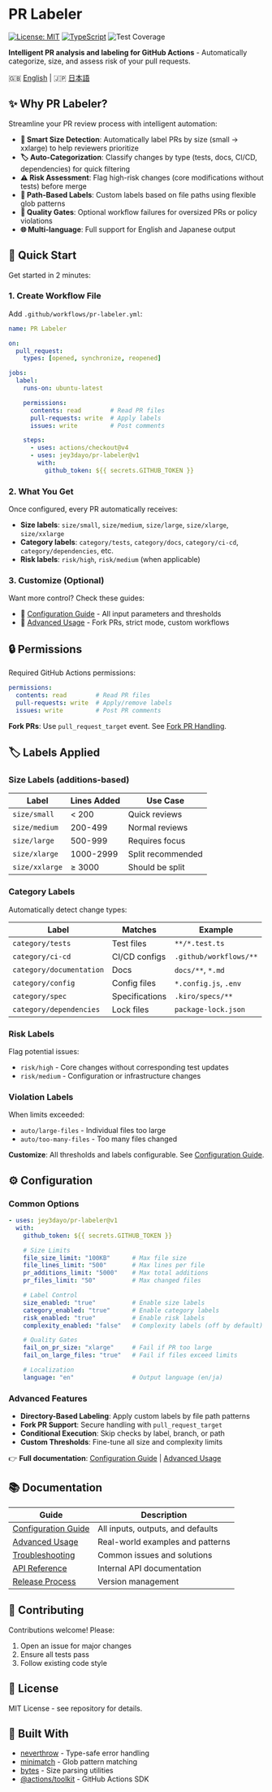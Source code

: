 # PR Labeler

[![License: MIT](https://img.shields.io/badge/License-MIT-yellow.svg)](https://opensource.org/licenses/MIT)
[![TypeScript](https://img.shields.io/badge/TypeScript-5.0+-blue.svg)](https://www.typescriptlang.org/)
![Test Coverage](https://img.shields.io/badge/Coverage-93%25-green.svg)

**Intelligent PR analysis and labeling for GitHub Actions** - Automatically categorize, size, and assess risk of your pull requests.

🇬🇧 [English](README.md) | 🇯🇵 [日本語](README.ja.md)

## ✨ Why PR Labeler?

Streamline your PR review process with intelligent automation:

- **📏 Smart Size Detection**: Automatically label PRs by size (small → xxlarge) to help reviewers prioritize
- **🏷️ Auto-Categorization**: Classify changes by type (tests, docs, CI/CD, dependencies) for quick filtering
- **⚠️ Risk Assessment**: Flag high-risk changes (core modifications without tests) before merge
- **📁 Path-Based Labels**: Custom labels based on file paths using flexible glob patterns
- **🚦 Quality Gates**: Optional workflow failures for oversized PRs or policy violations
- **🌐 Multi-language**: Full support for English and Japanese output

## 🚀 Quick Start

Get started in 2 minutes:

### 1. Create Workflow File

Add `.github/workflows/pr-labeler.yml`:

```yaml
name: PR Labeler

on:
  pull_request:
    types: [opened, synchronize, reopened]

jobs:
  label:
    runs-on: ubuntu-latest

    permissions:
      contents: read        # Read PR files
      pull-requests: write  # Apply labels
      issues: write         # Post comments

    steps:
      - uses: actions/checkout@v4
      - uses: jey3dayo/pr-labeler@v1
        with:
          github_token: ${{ secrets.GITHUB_TOKEN }}
```

### 2. What You Get

Once configured, every PR automatically receives:

- **Size labels**: `size/small`, `size/medium`, `size/large`, `size/xlarge`, `size/xxlarge`
- **Category labels**: `category/tests`, `category/docs`, `category/ci-cd`, `category/dependencies`, etc.
- **Risk labels**: `risk/high`, `risk/medium` (when applicable)

### 3. Customize (Optional)

Want more control? Check these guides:

- 📖 [Configuration Guide](docs/configuration.md) - All input parameters and thresholds
- 🔧 [Advanced Usage](docs/advanced-usage.md) - Fork PRs, strict mode, custom workflows

## 🔒 Permissions

Required GitHub Actions permissions:

```yaml
permissions:
  contents: read        # Read PR files
  pull-requests: write  # Apply/remove labels
  issues: write         # Post PR comments
```

**Fork PRs**: Use `pull_request_target` event. See [Fork PR Handling](docs/advanced-usage.md#fork-pr-handling).

## 🏷️ Labels Applied

### Size Labels (additions-based)

| Label          | Lines Added | Use Case          |
| -------------- | ----------- | ----------------- |
| `size/small`   | < 200       | Quick reviews     |
| `size/medium`  | 200-499     | Normal reviews    |
| `size/large`   | 500-999     | Requires focus    |
| `size/xlarge`  | 1000-2999   | Split recommended |
| `size/xxlarge` | ≥ 3000      | Should be split   |

### Category Labels

Automatically detect change types:

| Label                    | Matches        | Example                |
| ------------------------ | -------------- | ---------------------- |
| `category/tests`         | Test files     | `**/*.test.ts`         |
| `category/ci-cd`         | CI/CD configs  | `.github/workflows/**` |
| `category/documentation` | Docs           | `docs/**`, `*.md`      |
| `category/config`        | Config files   | `*.config.js`, `.env`  |
| `category/spec`          | Specifications | `.kiro/specs/**`       |
| `category/dependencies`  | Lock files     | `package-lock.json`    |

### Risk Labels

Flag potential issues:

- `risk/high` - Core changes without corresponding test updates
- `risk/medium` - Configuration or infrastructure changes

### Violation Labels

When limits exceeded:

- `auto/large-files` - Individual files too large
- `auto/too-many-files` - Too many files changed

**Customize**: All thresholds and labels configurable. See [Configuration Guide](docs/configuration.md#label-thresholds-defaults).

## ⚙️ Configuration

### Common Options

```yaml
- uses: jey3dayo/pr-labeler@v1
  with:
    github_token: ${{ secrets.GITHUB_TOKEN }}

    # Size Limits
    file_size_limit: "100KB"      # Max file size
    file_lines_limit: "500"       # Max lines per file
    pr_additions_limit: "5000"    # Max total additions
    pr_files_limit: "50"          # Max changed files

    # Label Control
    size_enabled: "true"          # Enable size labels
    category_enabled: "true"      # Enable category labels
    risk_enabled: "true"          # Enable risk labels
    complexity_enabled: "false"   # Complexity labels (off by default)

    # Quality Gates
    fail_on_pr_size: "xlarge"     # Fail if PR too large
    fail_on_large_files: "true"   # Fail if files exceed limits

    # Localization
    language: "en"                # Output language (en/ja)
```

### Advanced Features

- **Directory-Based Labeling**: Apply custom labels by file path patterns
- **Fork PR Support**: Secure handling with `pull_request_target`
- **Conditional Execution**: Skip checks by label, branch, or path
- **Custom Thresholds**: Fine-tune all size and complexity limits

👉 **Full documentation**: [Configuration Guide](docs/configuration.md) | [Advanced Usage](docs/advanced-usage.md)

## 📚 Documentation

| Guide                                        | Description                       |
| -------------------------------------------- | --------------------------------- |
| [Configuration Guide](docs/configuration.md) | All inputs, outputs, and defaults |
| [Advanced Usage](docs/advanced-usage.md)     | Real-world examples and patterns  |
| [Troubleshooting](docs/troubleshooting.md)   | Common issues and solutions       |
| [API Reference](docs/API.md)                 | Internal API documentation        |
| [Release Process](docs/release-process.md)   | Version management                |

## 🤝 Contributing

Contributions welcome! Please:

1. Open an issue for major changes
2. Ensure all tests pass
3. Follow existing code style

## 📄 License

MIT License - see repository for details.

## 🙏 Built With

- [neverthrow](https://github.com/supermacro/neverthrow) - Type-safe error handling
- [minimatch](https://github.com/isaacs/minimatch) - Glob pattern matching
- [bytes](https://github.com/visionmedia/bytes.js) - Size parsing utilities
- [@actions/toolkit](https://github.com/actions/toolkit) - GitHub Actions SDK
